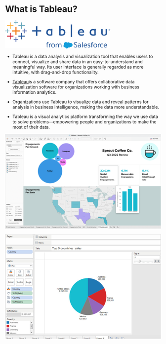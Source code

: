 # What is Tableau?

![](./tableau_image.png)

* Tableau is a data analysis and  visualization tool
  that enables users to connect, visualize and share
  data in an  easy-to-understand and meaningful way.
  Its user interface  is generally regarded as  more
  intuitive, with drag-and-drop functionality.
	

* [Tableau](https://www.tableau.com/)is a software 
  company that offers collaborative data visualization 
  software for organizations working with business 
  information analytics. 

* Organizations use Tableau to visualize data and 
  reveal patterns for analysis in business intelligence, 
  making the data more understandable.

* Tableau is a visual analytics platform transforming 
  the way we use data to solve problems—empowering people 
  and organizations to make the most of their data.


![](./tableau_dashboard_1.png)

![](./tableau_pie_chart_1.jpeg)


